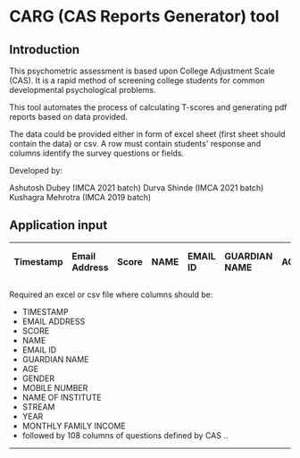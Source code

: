 # CARG (CAS Reports Generator) tool

## Introduction

This psychometric assessment is based upon College Adjustment Scale (CAS).
It is a rapid method of screening college students for common developmental psychological problems.

This tool automates the process of calculating T-scores and generating pdf reports based
on data provided.

The data could be provided either in form of excel sheet (first sheet should contain the data) or csv.
A row must contain students' response and columns identify the survey questions or fields.

Developed by:

Ashutosh Dubey      (IMCA 2021 batch)
Durva Shinde        (IMCA 2021 batch)
Kushagra Mehrotra   (IMCA 2019 batch)

## Application input

| Timestamp | Email Address | Score | NAME | EMAIL ID | GUARDIAN NAME | AGE | GENDER | MOBILE NUMBER | NAME OF INSTITUTE | STREAM | YEAR | MONTHLY FAMILY INCOME |
| :-------- | :------------ | :---- | :--- | :------- | :------------ | :-- | :----- | :------------ | :---------------- | :----- | :--- | :-------------------- |

Required an excel or csv file where columns should be:

* TIMESTAMP
* EMAIL ADDRESS
* SCORE
* NAME
* EMAIL ID
* GUARDIAN NAME
* AGE
* GENDER
* MOBILE NUMBER
* NAME OF INSTITUTE
* STREAM
* YEAR
* MONTHLY FAMILY INCOME
* followed by 108 columns of questions defined by CAS ..

---
